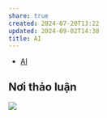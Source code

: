 ```yaml
---
share: true
created: 2024-07-20T13:22
updated: 2024-09-02T14:38
title: AI
---
```

<span><ul class="dataview dataview-ul dataview-result-list-root-ul"><li class="dataview-result-list-li"><span><p dir="auto"><a data-tooltip-position="top" aria-label="⚡Hiểu biết sâu/Công nghệ thông tin/Dữ liệu, AI/AI/AI.md" data-href="⚡Hiểu biết sâu/Công nghệ thông tin/Dữ liệu, AI/AI/AI.md" href="⚡Hiểu biết sâu/Công nghệ thông tin/Dữ liệu, AI/AI/AI.md" class="internal-link" target="_blank" rel="noopener">AI</a></p></span></li></ul></span>

## Nơi thảo luận
![](https://i.imgur.com/tl5D9i8.png)